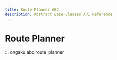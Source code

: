 ```yaml
---
title: Route Planner ABC
description: Abstract Base Classes API Reference
---
```


# Route Planner

::: ongaku.abc.route_planner